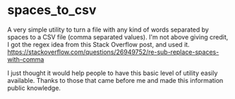 # spaces_to_csv
A very simple utility to turn a file with any kind of words separated by spaces to a CSV file (comma separated values).
I'm not above giving credit, I got the regex idea from this Stack Overflow post, and used it. https://stackoverflow.com/questions/26949752/re-sub-replace-spaces-with-comma

I just thought it would help people to have this basic level of utility easily available. Thanks to those that came before me and made this information public knowledge.
